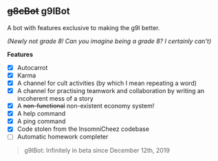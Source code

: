## ~~g8cBot~~ g9lBot
A bot with features exclusive to making the g9l better.

*(Newly not grade 8! Can you imagine being a grade 8? I certainly can't)*


**Features**

 - [x] Autocarrot
 - [x] Karma
 - [x] A channel for cult activities (by which I mean repeating a word)
 - [x] A channel for practising teamwork and collaboration by writing an incoherent mess of a story
 - [x] A ~~non-functional~~ non-existent economy system!
 - [x] A help command
 - [x] A ping command
 - [x] Code stolen from the InsomniCheez codebase
 - [ ] Automatic homework completer

> g9lBot: Infinitely in beta since December 12th, 2019
